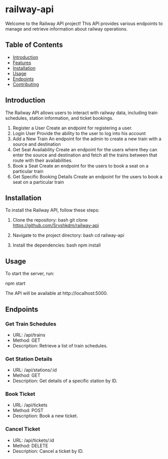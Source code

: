 # railway-api


Welcome to the Railway API project! This API provides various endpoints to manage and retrieve information about railway operations.

## Table of Contents

- [Introduction](#introduction)
- [Features](#features)
- [Installation](#installation)
- [Usage](#usage)
- [Endpoints](#endpoints)
- [Contributing](#contributing)

## Introduction

The Railway API allows users to interact with railway data, including train schedules, station information, and ticket bookings.
1. Register a User
   Create an endpoint for registering a user.
2. Login User
   Provide the ability to the user to log into his account
3. Add a New Train
   An endpoint for the admin to create a new train with a source and destination
4. Get Seat Availability
   Create an endpoint for the users where they can enter the source and destination and fetch all the trains between that route with their availabilities.
5. Book a Seat
   Create an endpoint for the users to book a seat on a particular train
6. Get Specific Booking Details
   Create an endpoint for the users to book a seat on a particular train


## Installation

To install the Railway API, follow these steps:

1. Clone the repository:
    bash
    git clone https://github.com/Srvshkdm/railway-api
    
2. Navigate to the project directory:
    bash
    cd railway-api
    
3. Install the dependencies:
    bash
    npm install
    

## Usage

To start the server, run:

npm start


The API will be available at http://localhost:5000.

## Endpoints

### Get Train Schedules

- URL: /api/trains
- Method: GET
- Description: Retrieve a list of train schedules.

### Get Station Details

- URL: /api/stations/:id
- Method: GET
- Description: Get details of a specific station by ID.

### Book Ticket

- URL: /api/tickets
- Method: POST
- Description: Book a new ticket.

### Cancel Ticket

- URL: /api/tickets/:id
- Method: DELETE
- Description: Cancel a ticket by ID.


